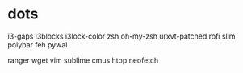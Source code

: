 # dots

i3-gaps
i3blocks
i3lock-color
zsh
oh-my-zsh
urxvt-patched
rofi
slim
polybar
feh
pywal


ranger
wget
vim
sublime
cmus
htop
neofetch
